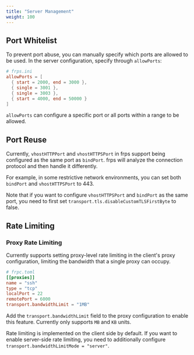 ```yaml
---
title: "Server Management"
weight: 100
---
```


## Port Whitelist

To prevent port abuse, you can manually specify which ports are allowed to be used. In the server configuration, specify through `allowPorts`:

```toml
# frps.ini
allowPorts = [
  { start = 2000, end = 3000 },
  { single = 3001 },
  { single = 3003 },
  { start = 4000, end = 50000 }
]
```

`allowPorts` can configure a specific port or all ports within a range to be allowed.

## Port Reuse

Currently, `vhostHTTPPort` and `vhostHTTPSPort` in frps support being configured as the same port as `bindPort`. frps will analyze the connection protocol and then handle it differently.

For example, in some restrictive network environments, you can set both `bindPort` and `vhostHTTPSPort` to 443.

Note that if you want to configure `vhostHTTPSPort` and `bindPort` as the same port, you need to first set `transport.tls.disableCustomTLSFirstByte` to false.

## Rate Limiting

### Proxy Rate Limiting

Currently supports setting proxy-level rate limiting in the client's proxy configuration, limiting the bandwidth that a single proxy can occupy.

```toml
# frpc.toml
[[proxies]]
name = "ssh"
type = "tcp"
localPort = 22
remotePort = 6000
transport.bandwidthLimit = "1MB"
```

Add the `transport.bandwidthLimit` field to the proxy configuration to enable this feature. Currently only supports `MB` and `KB` units.

Rate limiting is implemented on the client side by default. If you want to enable server-side rate limiting, you need to additionally configure `transport.bandwidthLimitMode = "server"`.
